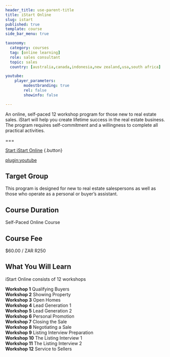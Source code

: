 ```yaml
---
header_title: use-parent-title
title: iStart Online
slug: istart
published: true
template: course
side_bar_menu: true

taxonomy:
  category: courses
  tag: [online learning]
  role: sales consultant
  topic: sales
  country: [australia,canada,indonesia,new zealand,usa,south africa]

youtube:
    player_parameters:
        modestbranding: true
        rel: false
        showinfo: false

---
```


An online, self-paced 12 workshop program for those new to real estate sales. iStart will help you create lifetime success in the real estate business. The program requires self-commitment and a willingness to complete all practical activities.

===

[Start iStart Online](/istart) {.button}

[plugin:youtube](https://www.youtube.com/watch?v=5hkyVoXiXhw)

## Target Group
This program is designed for new to real estate salespersons as well as those who operate as a personal or buyer’s assistant.

## Course Duration
Self-Paced Online Course

## Course Fee
$60.00 / ZAR R250

## What You Will Learn
iStart Online consists of 12 workshops
<div class="g-grid">
  <div class="g-block size-1-2 pure-u-1-2">
  <strong>Workshop 1</strong> Qualifying Buyers<br/>
  <strong>Workshop 2</strong> Showing Property<br/>
  <strong>Workshop 3</strong> Open Homes<br/>
  <strong>Workshop 4</strong> Lead Generation 1<br/>
  <strong>Workshop 5</strong> Lead Generation 2<br/>
  <strong>Workshop 6</strong> Personal Promotion<br/>
  </div>
  <div class="g-block size-1-2 pure-u-1-2">
  <strong>Workshop 7</strong> Closing the Sale<br/>
  <strong>Workshop 8</strong> Negotiating a Sale<br/>
  <strong>Workshop 9</strong> Listing Interview Preparation<br/>
  <strong>Workshop 10</strong> The Listing Interview 1<br/>
  <strong>Workshop 11</strong> The Listing Interview 2<br/>
  <strong>Workshop 12</strong> Service to Sellers<br/>
  </div>
</div>
